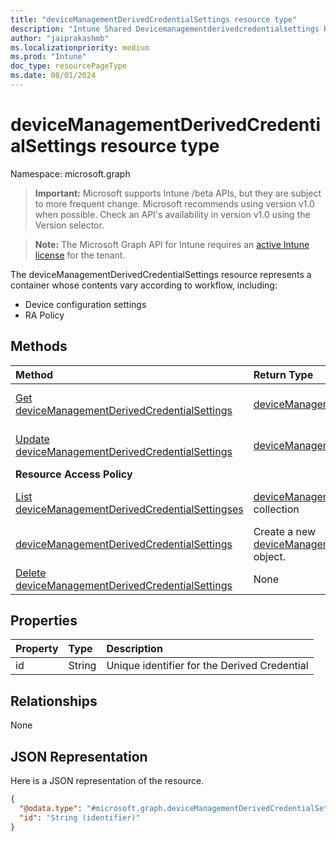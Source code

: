```yaml
---
title: "deviceManagementDerivedCredentialSettings resource type"
description: "Intune Shared Devicemanagementderivedcredentialsettings Resources ."
author: "jaiprakashmb"
ms.localizationpriority: medium
ms.prod: "Intune"
doc_type: resourcePageType
ms.date: 08/01/2024
---
```


# deviceManagementDerivedCredentialSettings resource type

Namespace: microsoft.graph

> **Important:** Microsoft supports Intune /beta APIs, but they are subject to more frequent change. Microsoft recommends using version v1.0 when possible. Check an API's availability in version v1.0 using the Version selector.

> **Note:** The Microsoft Graph API for Intune requires an [active Intune license](https://go.microsoft.com/fwlink/?linkid=839381) for the tenant.

The deviceManagementDerivedCredentialSettings resource represents a container whose contents vary according to workflow, including:  

- Device configuration settings
- RA Policy

## Methods
|Method|Return Type|Description|
|:---|:---|:---|
|[Get deviceManagementDerivedCredentialSettings](../api/intune-shared-devicemanagementderivedcredentialsettings-get.md)|[deviceManagementDerivedCredentialSettings](../resources/intune-shared-devicemanagementderivedcredentialsettings.md)|Read properties and relationships of the [deviceManagementDerivedCredentialSettings](../resources/intune-shared-devicemanagementderivedcredentialsettings.md) object.|
|[Update deviceManagementDerivedCredentialSettings](../api/intune-shared-devicemanagementderivedcredentialsettings-update.md)|[deviceManagementDerivedCredentialSettings](../resources/intune-shared-devicemanagementderivedcredentialsettings.md)|Update the properties of a [deviceManagementDerivedCredentialSettings](../resources/intune-shared-devicemanagementderivedcredentialsettings.md) object.|
|**Resource Access Policy**|
|[List deviceManagementDerivedCredentialSettingses](../api/intune-shared-devicemanagementderivedcredentialsettings-list.md)|[deviceManagementDerivedCredentialSettings](../resources/intune-shared-devicemanagementderivedcredentialsettings.md) collection|List properties and relationships of the [deviceManagementDerivedCredentialSettings](../resources/intune-shared-devicemanagementderivedcredentialsettings.md) objects.|
[deviceManagementDerivedCredentialSettings](../resources/intune-shared-devicemanagementderivedcredentialsettings.md)|Create a new [deviceManagementDerivedCredentialSettings](../resources/intune-shared-devicemanagementderivedcredentialsettings.md) object.|
|[Delete deviceManagementDerivedCredentialSettings](../api/intune-shared-devicemanagementderivedcredentialsettings-delete.md)|None|Deletes a [deviceManagementDerivedCredentialSettings](../resources/intune-shared-devicemanagementderivedcredentialsettings.md).|


## Properties
|Property|Type|Description|
|:---|:---|:---|
|id|String|Unique identifier for the Derived Credential|

## Relationships
None

## JSON Representation
Here is a JSON representation of the resource.
<!-- {
  "blockType": "resource",
  "keyProperty": "id",
  "@odata.type": "microsoft.graph.deviceManagementDerivedCredentialSettings"
}
-->
``` json
{
  "@odata.type": "#microsoft.graph.deviceManagementDerivedCredentialSettings",
  "id": "String (identifier)"
}
```
